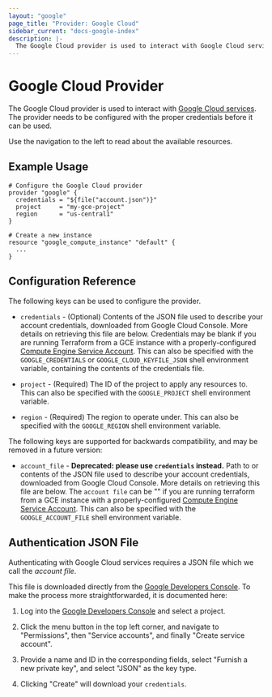 ```yaml
---
layout: "google"
page_title: "Provider: Google Cloud"
sidebar_current: "docs-google-index"
description: |-
  The Google Cloud provider is used to interact with Google Cloud services. The provider needs to be configured with the proper credentials before it can be used.
---
```


# Google Cloud Provider

The Google Cloud provider is used to interact with
[Google Cloud services](https://cloud.google.com/). The provider needs
to be configured with the proper credentials before it can be used.

Use the navigation to the left to read about the available resources.

## Example Usage

```
# Configure the Google Cloud provider
provider "google" {
  credentials = "${file("account.json")}"
  project     = "my-gce-project"
  region      = "us-central1"
}

# Create a new instance
resource "google_compute_instance" "default" {
  ...
}
```

## Configuration Reference

The following keys can be used to configure the provider.

* `credentials` - (Optional) Contents of the JSON file used to describe your
  account credentials, downloaded from Google Cloud Console. More details on
  retrieving this file are below. Credentials may be blank if you are running
  Terraform from a GCE instance with a properly-configured [Compute Engine
  Service Account](https://cloud.google.com/compute/docs/authentication). This
  can also be specified with the `GOOGLE_CREDENTIALS` or `GOOGLE_CLOUD_KEYFILE_JSON`
  shell environment variable, containing the contents of the credentials file.

* `project` - (Required) The ID of the project to apply any resources to.  This
  can also be specified with the `GOOGLE_PROJECT` shell environment variable.

* `region` - (Required) The region to operate under. This can also be specified
  with the `GOOGLE_REGION` shell environment variable.

The following keys are supported for backwards compatibility, and may be
removed in a future version:

* `account_file` - __Deprecated: please use `credentials` instead.__
  Path to or contents of the JSON file used to describe your
  account credentials, downloaded from Google Cloud Console. More details on
  retrieving this file are below. The `account file` can be "" if you are running
  terraform from a GCE instance with a properly-configured [Compute Engine
  Service Account](https://cloud.google.com/compute/docs/authentication). This
  can also be specified with the `GOOGLE_ACCOUNT_FILE` shell environment
  variable.


## Authentication JSON File

Authenticating with Google Cloud services requires a JSON
file which we call the _account file_.

This file is downloaded directly from the
[Google Developers Console](https://console.developers.google.com). To make
the process more straightforwarded, it is documented here:

1. Log into the [Google Developers Console](https://console.developers.google.com)
   and select a project.

2. Click the menu button in the top left corner, and navigate to "Permissions",
   then "Service accounts", and finally "Create service account".

3. Provide a name and ID in the corresponding fields, select
   "Furnish a new private key", and select "JSON" as the key type.

4. Clicking "Create" will download your `credentials`.
